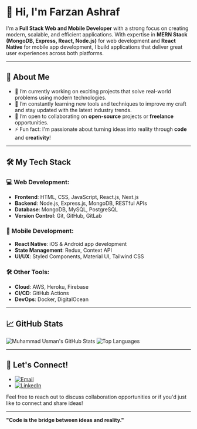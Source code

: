# 👋 Hi, I'm Farzan Ashraf

I'm a **Full Stack Web and Mobile Developer** with a strong focus on creating modern, scalable, and efficient applications. With expertise in **MERN Stack (MongoDB, Express, React, Node.js)** for web development and **React Native** for mobile app development, I build applications that deliver great user experiences across both platforms.

---

## 🚀 About Me

- 🔭 I’m currently working on exciting projects that solve real-world problems using modern technologies.
- 🌱 I’m constantly learning new tools and techniques to improve my craft and stay updated with the latest industry trends.
- 👯 I’m open to collaborating on **open-source** projects or **freelance** opportunities.
- ⚡ Fun fact: I'm passionate about turning ideas into reality through **code** and **creativity**!

---

## 🛠️ My Tech Stack

### 💻 Web Development:
- **Frontend**: HTML, CSS, JavaScript, React.js, Next.js
- **Backend**: Node.js, Express.js, MongoDB, RESTful APIs
- **Database**: MongoDB, MySQL, PostgreSQL
- **Version Control**: Git, GitHub, GitLab

### 📱 Mobile Development:
- **React Native**: iOS & Android app development
- **State Management**: Redux, Context API
- **UI/UX**: Styled Components, Material UI, Tailwind CSS

### 🛠️ Other Tools:
- **Cloud**: AWS, Heroku, Firebase
- **CI/CD**: GitHub Actions
- **DevOps**: Docker, DigitalOcean

---

## 📈 GitHub Stats

![Muhammad Usman's GitHub Stats](https://github-readme-stats.vercel.app/api?username=usman-088&show_icons=true&theme=radical)
![Top Languages](https://github-readme-stats.vercel.app/api/top-langs/?username=usman-088&layout=compact&theme=radical)

---

## 💬 Let's Connect!

- [![Email](https://img.shields.io/badge/Email-D14836?style=for-the-badge&logo=gmail&logoColor=white)](mailto:mu.usman.1481@gmail.com)
- [![LinkedIn](https://img.shields.io/badge/LinkedIn-0A66C2?style=for-the-badge&logo=linkedin&logoColor=white)](https://www.linkedin.com/in/musman088/)


Feel free to reach out to discuss collaboration opportunities or if you'd just like to connect and share ideas!

---

**"Code is the bridge between ideas and reality."**
